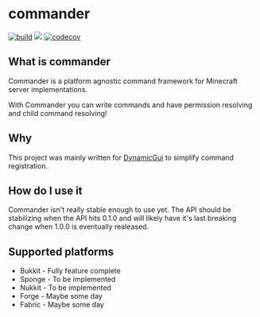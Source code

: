 # commander

[![build](https://github.com/ravenlab/commander/workflows/build/badge.svg)](https://github.com/ravenlab/commander/actions?query=workflow%3Abuild)
[![](https://jitpack.io/v/ravenlab/commander.svg)](https://jitpack.io/#ravenlab/commander)
[![codecov](https://codecov.io/gh/ravenlab/commander/branch/master/graph/badge.svg)](https://codecov.io/gh/ravenlab/commander)

## What is commander

Commander is a platform agnostic command framework for Minecraft server implementations.

With Commander you can write commands and have permission resolving and child command resolving!

## Why

This project was mainly written for [DynamicGui](https://github.com/ClubObsidian/DynamicGui) to simplify command registration.

## How do I use it

Commander isn't really stable enough to use yet. The API should be stabilizing when the API hits 0.1.0 and will likely have it's last breaking change when 1.0.0 is eventually realeased.

## Supported platforms

* Bukkit - Fully feature complete
* Sponge - To be implemented
* Nukkit - To be implemented
* Forge - Maybe some day
* Fabric - Maybe some day
